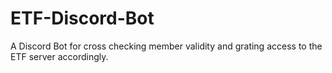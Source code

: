 # ETF-Discord-Bot

A Discord Bot for cross checking member validity and grating access to the ETF server accordingly.